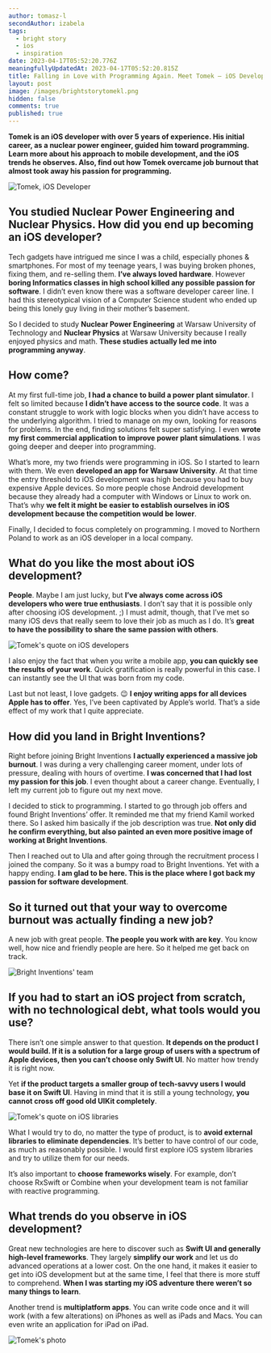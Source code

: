 ```yaml
---
author: tomasz-l
secondAuthor: izabela
tags:
  - bright story
  - ios
  - inspiration
date: 2023-04-17T05:52:20.776Z
meaningfullyUpdatedAt: 2023-04-17T05:52:20.815Z
title: Falling in Love with Programming Again. Meet Tomek – iOS Developer
layout: post
image: /images/brightstorytomekl.png
hidden: false
comments: true
published: true
---
```

**Tomek is an iOS developer with over 5 years of experience. His initial career, as a nuclear power engineer, guided him toward programming. Learn more about his approach to mobile development, and the iOS trends he observes. Also, find out how Tomek overcame job burnout that almost took away his passion for programming.**

<div class="image"><img src="/images/brightstorytomeklcollage.png" alt="Tomek, iOS Developer" title="Tomek, iOS Developer"  /> </div>

## You studied Nuclear Power Engineering and Nuclear Physics. How did you end up becoming an iOS developer?

Tech gadgets have intrigued me since I was a child, especially phones & smartphones. For most of my teenage years, I was buying broken phones, fixing them, and re-selling them. **I’ve always loved hardware**. However **boring Informatics classes in high school killed any possible passion for software**. I didn’t even know there was a software developer career line. I had this stereotypical vision of a Computer Science student who ended up being this lonely guy living in their mother’s basement. 

So I decided to study **Nuclear Power Engineering** at Warsaw University of Technology and **Nuclear Physics** at Warsaw University because I really enjoyed physics and math. **These studies actually led me into programming anyway**.

## How come?

At my first full-time job, **I had a chance to build a power plant simulator**. I felt so limited because **I didn’t have access to the source code**. It was a constant struggle to work with logic blocks when you didn’t have access to the underlying algorithm. I tried to manage on my own, looking for reasons for problems. In the end, finding solutions felt super satisfying. I even **wrote my first commercial application to improve power plant simulations**. I was going deeper and deeper into programming.

What’s more, my two friends were programming in iOS. So I started to learn with them. We even **developed an app for Warsaw University**. At that time the entry threshold to iOS development was high because you had to buy expensive Apple devices. So more people chose Android development because they already had a computer with Windows or Linux to work on. That’s why **we felt it might be easier to establish ourselves in iOS development because the competition would be lower**. 

Finally, I decided to focus completely on programming. I moved to Northern Poland to work as an iOS developer in a local company.

## What do you like the most about iOS development?

**People**. Maybe I am just lucky, but **I’ve always come across iOS developers who were true enthusiasts**. I don’t say that it is possible only after choosing iOS development. ;) I must admit, though, that I’ve met so many iOS devs that really seem to love their job as much as I do. It’s **great to have the possibility to share the same passion with others**.

<div class="image"><img src="/images/tomek_quote_ios_devs.png" alt="Tomek's quote on iOS developers" title="Tomek's quote on iOS developers"  /> </div>

I also enjoy the fact that when you write a mobile app, **you can quickly see the results of your work**. Quick gratification is really powerful in this case. I can instantly see the UI that was born from my code.

Last but not least, I love gadgets. 😉 **I enjoy writing apps for all devices Apple has to offer**. Yes, I’ve been captivated by Apple’s world. That’s a side effect of my work that I quite appreciate. 

## How did you land in Bright Inventions?

Right before joining Bright Inventions **I actually experienced a massive job burnout**. I was during a very challenging career moment, under lots of pressure, dealing with hours of overtime. **I was concerned that I had lost my passion for this job**. I even thought about a career change. Eventually, I left my current job to figure out my next move. 

I decided to stick to programming. I started to go through job offers and found Bright Inventions’ offer. It reminded me that my friend Kamil worked there. So I asked him basically if the job description was true. **Not only did he confirm everything, but also painted an even more positive image of working at Bright Inventions**.

Then I reached out to Ula and after going through the recruitment process I joined the company. So it was a bumpy road to Bright Inventions. Yet with a happy ending. **I am glad to be here. This is the place where I got back my passion for software development**.

## So it turned out that your way to overcome burnout was actually finding a new job?

A new job with great people. **The people you work with are key**. You know well, how nice and friendly people are here. So it helped me get back on track.

<div class="image"><img src="/images/brightteamtomekl.png" alt="Bright Inventions' team" title="Bright Inventions' team"  /> </div>

## If you had to start an iOS project from scratch, with no technological debt, what tools would you use?

There isn’t one simple answer to that question. **It depends on the product I would build. If it is a solution for a large group of users with a spectrum of Apple devices, then you can’t choose only Swift UI**. No matter how trendy it is right now. 

Yet **if the product targets a smaller group of tech-savvy users I would base it on Swift UI**. Having in mind that it is still a young technology, **you cannot cross off good old UIKit completely**.

<div class="image"><img src="/images/tomek_quote_libs.png" alt="Tomek's quote on iOS libraries" title="Tomek's quote on iOS libraries"  /> </div>

What I would try to do, no matter the type of product, is to **avoid external libraries to eliminate dependencies**. It’s better to have control of our code, as much as reasonably possible. I would first explore iOS system libraries and try to utilize them for our needs.

It’s also important to **choose frameworks wisely**. For example, don’t choose RxSwift or Combine when your development team is not familiar with reactive programming.

## What trends do you observe in iOS development?

Great new technologies are here to discover such as **Swift UI and generally high-level frameworks**. They largely **simplify our work** and let us do advanced operations at a lower cost. On the one hand, it makes it easier to get into iOS development but at the same time, I feel that there is more stuff to comprehend. **When I was starting my iOS adventure there weren’t so many things to learn**.

Another trend is **multiplatform apps**. You can write code once and it will work (with a few alterations) on iPhones as well as iPads and Macs. You can even write an application for iPad on iPad.

<div class="image"><img src="/images/brightpassion_tomek2.png" alt="Tomek's photo" title="Tomek's photo"  /> </div>